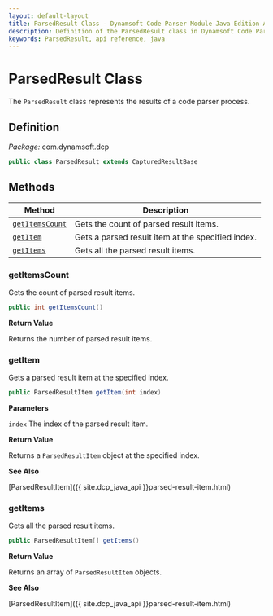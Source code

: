 ```yaml
---
layout: default-layout
title: ParsedResult Class - Dynamsoft Code Parser Module Java Edition API Reference
description: Definition of the ParsedResult class in Dynamsoft Code Parser Module Java Edition.
keywords: ParsedResult, api reference, java
---
```


# ParsedResult Class

The `ParsedResult` class represents the results of a code parser process.

## Definition

*Package:* com.dynamsoft.dcp

```java
public class ParsedResult extends CapturedResultBase
```

## Methods

| Method               | Description |
|----------------------|-------------|
| [`getItemsCount`](#getitemscount) | Gets the count of parsed result items. |
| [`getItem`](#getitem) | Gets a parsed result item at the specified index. |
| [`getItems`](#getitems) | Gets all the parsed result items. |

### getItemsCount

Gets the count of parsed result items.

```java
public int getItemsCount()
```

**Return Value**

Returns the number of parsed result items.

### getItem

Gets a parsed result item at the specified index.

```java
public ParsedResultItem getItem(int index)
```

**Parameters**

`index` The index of the parsed result item.

**Return Value**

Returns a `ParsedResultItem` object at the specified index.

**See Also**

[ParsedResultItem]({{ site.dcp_java_api }}parsed-result-item.html)

### getItems

Gets all the parsed result items.

```java
public ParsedResultItem[] getItems()
```

**Return Value**

Returns an array of `ParsedResultItem` objects.

**See Also**

[ParsedResultItem]({{ site.dcp_java_api }}parsed-result-item.html)

